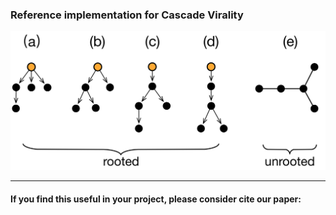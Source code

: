 ### Reference implementation for Cascade Virality

![](cascade_example.png)

---
#### If you find this useful in your project, please consider cite our paper:
